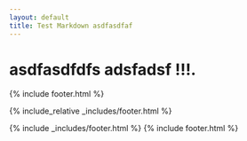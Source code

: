 ```yaml
---
layout: default
title: Test Markdown asdfasdfaf
---
```


# asdfasdfdfs adsfadsf !!!.

{% include footer.html %}

{% include_relative _includes/footer.html %}

{% include _includes/footer.html %}
{% include footer.html %}
